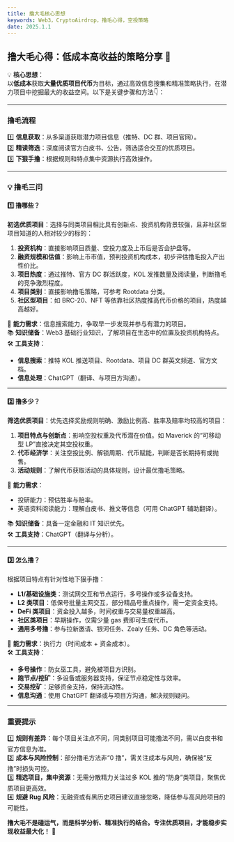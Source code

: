 ```yaml
---
title: 撸大毛核心思想
keywords: Web3，CryptoAirdrop，撸毛心得，空投策略
date: 2025.1.1
---
```

## **撸大毛心得：低成本高收益的策略分享 🚀**

💡 **核心思想**：  
以**低成本**获取**大量优质项目代币**为目标，通过高效信息搜集和精准策略执行，在潜力项目中挖掘最大的收益空间。以下是关键步骤和方法👇：

---

### **撸毛流程**

1️⃣ **信息获取**：从多渠道获取潜力项目信息（推特、DC 群、项目官网）。  
2️⃣ **精读筛选**：深度阅读官方白皮书、公告，筛选适合交互的优质项目。  
3️⃣ **下狠手撸**：根据规则和特点集中资源执行高效操作。

---

### 💡 **撸毛三问**

#### **1️⃣ 撸哪些？**

**初选优质项目**：选择与同类项目相比具有创新点、投资机构背景较强，且非社区型项目知道的人相对较少的标的：

1. **投资机构**：直接影响项目质量、空投力度及上币后是否会护盘等。
2. **融资规模和估值**：影响上币市值，预判投资机构成本，初步评估撸毛投入产出性价比。
3. **项目热度**：通过推特、官方 DC 群活跃度，KOL 发推数量及阅读量，判断撸毛的竞争激烈程度。
4. **项目类别**：直接影响撸毛策略，可参考 Rootdata 分类。
5. **社区型项目**：如 BRC-20、NFT 等依靠社区热度推高代币价格的项目，热度越高越好。

🔧 **能力需求**：信息搜索能力，争取早一步发现并参与有潜力的项目。  
📚 **知识储备**：Web3 基础行业知识，了解项目在生态中的位置及投资机构特点。  
🛠️ **工具支持**：

- **信息搜索**：推特 KOL 推送项目、Rootdata、项目 DC 群英文频道、官方文档。
- **信息处理**：ChatGPT（翻译、与项目方沟通）。

---

#### **2️⃣ 撸多少？**

**筛选优质项目**：优先选择奖励规则明确、激励比例高、胜率及赔率均较高的项目：

1. **项目特点与创新点**：影响空投权重及代币潜在价值。如 Maverick 的“可移动型 LP”直接决定其空投权重。
2. **代币经济学**：关注空投比例、解锁周期、代币赋能，判断是否长期持有或抛售。
3. **活动规则**：了解代币获取活动的具体规则，设计最优撸毛策略。

🔧 **能力需求**：

- 投研能力：预估胜率与赔率。
- 英语资料阅读能力：理解白皮书、推文等信息（可用 ChatGPT 辅助翻译）。

📚 **知识储备**：具备一定金融和 IT 知识优先。  
🛠️ **工具支持**：ChatGPT（翻译与分析）。

---

#### **3️⃣ 怎么撸？**

根据项目特点有针对性地下狠手撸：

- **L1/基础设施类**：测试网交互和节点运行，多号操作或多设备支持。
- **L2 类项目**：低保号批量主网交互，部分精品号重点操作，需一定资金支持。
- **DeFi 类项目**：资金投入越多，时间权重与交易量权重越高。
- **社区类项目**：早期操作，仅需少量 gas 费即可生成代币。
- **通用多号撸**：参与拉新邀请、银河任务、Zealy 任务、DC 角色等活动。

🔧 **能力需求**：执行力（时间成本 + 资金成本）。  
🛠️ **工具支持**：

- **多号操作**：防女巫工具，避免被项目方识别。
- **跑节点/挖矿**：多设备或服务器支持，保证节点稳定性与效率。
- **交易挖矿**：足够资金支持，保持流动性。
- **信息沟通**：使用 ChatGPT 翻译或与项目方沟通，解决规则疑问。

---

### **重要提示**

1️⃣ **规则有差异**：每个项目关注点不同，同类别项目可能撸法不同，需以白皮书和官方信息为准。  
2️⃣ **成本与风险控制**：部分撸毛方法非“0 撸”，需关注成本与风险，确保被“反撸”时损失可控。  
3️⃣ **精选项目，集中资源**：无需分散精力关注过多 KOL 推的“防身”类项目，聚焦优质项目更高效。  
4️⃣ **规避 Rug 风险**：无融资或有黑历史项目建议直接忽略，降低参与高风险项目的可能性。

**撸大毛不是碰运气，而是科学分析、精准执行的结合。专注优质项目，才能稳步实现收益最大化！** 🚀


